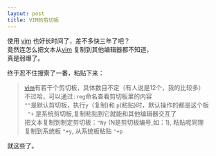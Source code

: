 ```yaml
---
layout: post
title: VIM的剪切板
---
```


使用 [vim][] 也好长时间了，差不多快三年了吧？  
竟然连怎么把文本从[vim][] 复制到其他编辑器都不知道，  
真是弱爆了。

终于忍不住搜索了一番，粘贴下来：

> [vim][]有若干个剪切板，具体数目不定（有人说是12个，我的比较多）  
> 不过哈，可以通过```:reg```命名查看剪切板里的内容  
> ```""```是默认剪切板，执行```y```（复制)和 ```p```(粘贴)时，默认操作的都是这个板  
> ``` "+``` 是系统剪切板,复制粘贴到它就能和其他编辑器交互了  
> 把文本复制到制定剪切板：```"Ny``` (N是剪切板编号,如：1), 粘贴呢同理  
> 复制到系统板 ```"+y```, 从系统板粘贴 ```"+p```

就这些了。




[vim]: http://www.vim.org "vim官网"
